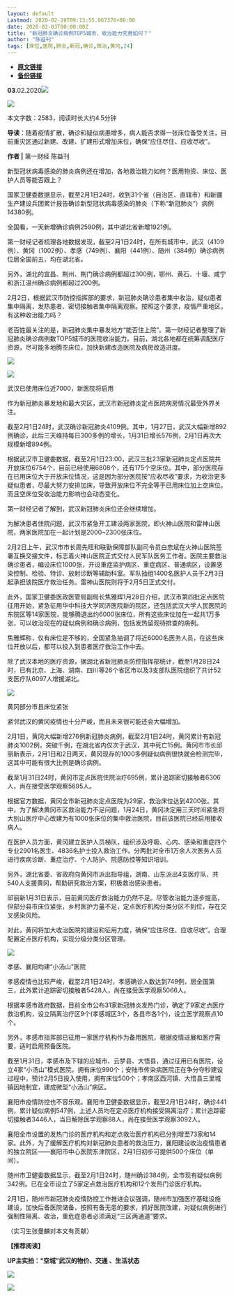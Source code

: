 ```yaml
---
layout: default
Lastmod: 2020-02-28T09:13:55.667376+00:00
date: 2020-02-03T00:00:00Z
title: "新冠肺炎确诊病例TOP5城市，收治能力究竟如何？"
author: "陈益刊"
tags: [床位,医院,肺炎,新冠,确诊,救治,黄冈,24]
---
```


* [**原文链接**](http://mp.weixin.qq.com/s?__biz=MjM5MTM3NTMwNA==&mid=2660911794&idx=2&sn=2e89dce38fecfb0d953fa4033ace127a&chksm=bdd860158aafe903d4569bd6290a302ca32471c36513f0fa89119d3a2a2680c97ae677db8ba2#rd)
* [**备份链接**](http://archive.is/Z8Vv6)


  

**03**.02.2020![](/images/post/b964456eeb895c5ca2180c84e43a5c1c.jpg)

![](/images/post/c18b134192bad80bb018e226e880d901.jpg)

本文字数：2583，阅读时长大约4.5分钟

**导读**：随着疫情扩散，确诊和疑似病患增多，病人能否求得一张床位备受关注，目前重灾区通过新建、改建、扩建形式增加床位，确保“应住尽住、应收尽收”。

  

**作者 |** 第一财经 陈益刊

新型冠状病毒感染的肺炎病例还在增加，各地救治能力如何？医用物资、床位、医护人员等能否跟上？

国家卫健委数据显示，截至2月1日24时，收到31个省（自治区、直辖市）和新疆生产建设兵团累计报告确诊新型冠状病毒感染的肺炎（下称“新冠肺炎”）病例14380例。

全国看，一天新增确诊病例2590例，其中湖北省新增1921例。

第一财经记者梳理各地数据发现，截至2月1日24时，在所有城市中，武汉（4109例）、黄冈（1002例）、孝感（749例）、襄阳（441例）、随州（384例）确诊病例位居全国前五，均在湖北省。

另外，湖北的宜昌、荆州、荆门确诊病例都超过300例，鄂州、黄石、十堰、咸宁和浙江温州确诊病例都超过200例。

2月2日，根据武汉市防控指挥部的要求，新冠肺炎确诊患者集中收治，疑似患者集中隔离，发热患者、密切接触者集中隔离观察。按照这个要求，疫情严重地区，有这种收治能力吗？

老百姓最关注的是，新冠肺炎集中暴发地方“能否住上院”。第一财经记者整理了新冠肺炎确诊病例数TOP5城市的医院收治能力。目前，湖北各地都在统筹调配医疗资源，尽可能多地腾空床位，加快新建改造医院及病房改造进度。

![](/images/post/234c63d7b545894f582eeb88a19e3c6a.jpg)

![](/images/post/3519c8928fe3dd75fef0a2cb3e52b75b.jpg)

武汉已使用床位近7000，新医院将启用

作为新冠肺炎暴发地和最大灾区，武汉市新冠肺炎定点医院病房情况最受外界关注。

截至2月1日24时，武汉确诊新冠肺炎4109例。其中，1月27日，武汉大幅新增892例确诊，此后三天维持每日300多例的增长，1月31日增长576例，2月1日再次大规模新增894例。

根据武汉市卫健委数据，截至2月1日23:00，武汉三批23家新冠肺炎定点医院共开放床位6754个，目前已经使用6808个，还有175个空床位。其中，部分医院存在已用床位大于开放床位情况，这是因为部分医院按“应收尽收”要求，为收治更多疑似患者，尽最大努力安排加床，导致开放床位不完全等于已用床位加上空床位。而且空床位受收治能力影响也会动态变化。

第一财经记者了解到，武汉新冠肺炎床位还会继续增加。

为解决患者住院问题，武汉市紧急开工建设两家医院，即火神山医院和雷神山医院，两家医院加在一起计划是2000~2300张床位。

2月2日上午，武汉市市长周先旺和联勤保障部队副司令员白忠斌在火神山医院签署互换交接文件，标志着火神山医院正式交付人民军队医务工作者。医院主要救治确诊患者，编设床位1000张，开设重症监护病区、重症病区、普通病区，设置感染控制、检验、特诊、放射诊断等辅助科室。军队抽组1400名医护人员于2月3日起承担该院医疗救治任务。雷神山医院则将于2月5日正式交付。

此外，国家卫健委医政医管局副局长焦雅辉1月28日介绍，武汉市第四批定点医院征用开始，紧急征用华中科技大学同济医院新的院区，还包括武汉大学人民医院的东院区等14家医院，能够腾退出约6000张床位，所有这些床位加在一起共1万多张，可以收治现在的疑似病例和确诊病例，包括发热留观待排查的病例。

焦雅辉称，仅有床位是不够的，全国紧急抽调了将近6000名医务人员，在这些床位开放以后，都可以投入到患者医疗救治工作中去。

除了武汉本地的医疗资源，据湖北省新冠肺炎防控指挥部统计，截至1月28日24时，已有北京、上海、湖南、四川等26个省区市以及3支部队医院组织了共计52支医疗队6097人增援湖北。

![](/images/post/3519c8928fe3dd75fef0a2cb3e52b75b.jpg)

黄冈部分市县床位紧张

紧邻武汉的黄冈疫情也十分严峻，而且未来很可能还会大幅增加。

2月1日，黄冈大幅新增276例新冠肺炎病例，截至2月1日24时，黄冈累计有新冠肺炎1002例，突破千例，在湖北省内仅次于武汉，其中死亡15例。黄冈市市长邱丽新表示，2月1日和2日两天，黄冈现存的1000多例疑似病例很快就会检测完毕，这其中可能有很大比例是确诊病例。

截至1月31日24时，黄冈市定点医院住院治疗695例，累计追踪密切接触者6306人，尚在接受医学观察5695人。

根据官方数据，黄冈全市新冠肺炎定点医院为29家，救治床位达到4200张。其中，为了解决黄冈市区救治能力不足问题，1月24日，黄冈决定用三天时间紧急将大别山医疗中心改建为有1000张床位的集中救治医院，目前该医院已经启用接收病人。

在医护人员方面，黄冈建立医护人员梯队，组织涉及呼吸、心内、感染和重症四个专业2901名医生、4836名护士投入救治工作。分两批对全市1万余人次医务人员进行疾病诊断、重症治疗、个人防护、院感防控等知识培训。

另外，湖北省委、省政府向黄冈市派出指导组，湖南、山东派出4支医疗队、共540人支援黄冈，帮助研究救治方案，积极救治感染患者。

邱丽新1月31日表示，目前黄冈医疗救治能力仍然不足。尽管收治能力逐步提高，但部分县市床位紧张，乡村医护力量不足，定点医疗机构分类分区不到位，存在交叉感染风险。

对此，黄冈将加大收治医院的建设和征用力度，确保“应住尽住、应收尽收”。合理配置定点医疗机构，实现分级分类分区管理。

![](/images/post/3519c8928fe3dd75fef0a2cb3e52b75b.jpg)

孝感、襄阳均建“小汤山”医院

孝感疫情也比较严峻，截至2月1日24时，孝感确诊人数达到749例，居全国第三，此外累计追踪密切接触者5428人，尚在接受医学观察5066人。

根据孝感市政府数据，目前全市公布31家新冠肺炎发热门诊，确定了9家定点医疗救治机构，设立隔离治疗区9个(孝感城区3个，各县市各1个)，设立医学观察点10个。

另外，孝感市指挥部已征用一家医疗机构作为备用医院，根据疫情进展和医疗需要，适时启用预备医院。

截至1月31日，孝感市及下辖的应城市、云梦县、大悟县，通过征用已有医院，设立4家“小汤山”模式医院，拥有床位990个；安陆市传染病医院正在争分夺秒建设过程中，预计2月5日投入使用，拥有床位500个；孝南区西河镇、大悟县三里城镇因地制宜，建成微型“小汤山”病区。

襄阳市疫情防控也不容乐观。襄阳市卫健委数据显示，截至2月1日24时，确诊441例，累计疑似病例547例，上述人员均在定点医疗机构接受隔离治疗；累计追踪密切接触者3446人，当日解除医学观察88人，尚在接受医学观察3092人。

襄阳全市设置的发热门诊的医疗机构和定点救治医疗机构已分别增至73家和14家。此外，为了缓解医疗机构对新冠肺炎患者的救治压力，襄阳建设收治疫情患者的独立院区——襄阳市中心医院东津院区，2月1日初步可提供500个床位（单间）。

随州市卫健委数据显示，截至2月1日24时，随州确诊384例，全市现有疑似病例342例。已在全市设立了5家定点救治医疗机构和12个发热门诊医疗机构。

2月1日，随州市新冠肺炎疫情防控工作推进会议强调，随州市加强医疗基础设施建设，加快后备医院储备，按照有备无患的要求，抓好医院改建，对疑似病例进行强制性隔离、收治，重危症患者必须满足“三区两通道”要求。

（实习生张曼麟对本文有贡献）

**【推荐阅读】**

**UP主实拍：“空城”武汉的物价、交通 、生活状态**

[![](/images/post/95378c138081e87ab45f85e97ac64671.jpg)](http://mp.weixin.qq.com/s?__biz=MjM5MTM3NTMwNA==&mid=2660911356&idx=1&sn=7ffb93ebf418b95431c855ef076d60a9&chksm=bdd8625b8aafeb4de0e755a3a94953a08b8683b96b692ea2bc68a976f3d13218eb323988780a&scene=21#wechat_redirect)

![](/images/post/8cd8a1d0aba0700b88fba4e2bebbdee5.jpg)

